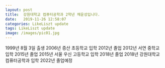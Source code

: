 ```yaml
---
layout: post
title:  강원대학교 컴퓨터공학과 2학년 채윤성입니다.
date:   2019-11-26 12:58:07
categories: LikeLiszt update
tags: LikeLiszt update
image: /images/pic01.jpg
---
```

1999년 8월 3일 출생
2006년 증산 초등학교 입학 2012년 졸업
2012년 서연 중학교 입학 2015년 졸업
2015년 서울 우신 고등학교 입학 2018년 졸업
2018년 강원대학교 컴퓨터공학과 입학
2022년 졸업예정